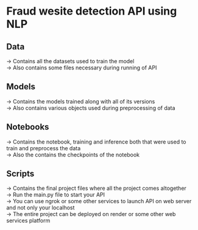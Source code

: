 # Fraud wesite detection API using NLP

## Data 
-> Contains all the datasets used to train the model<br>
-> Also contains some files necessary during running of API

## Models
-> Contains the models trained along with all of its versions<br>
-> Also contains various objects used during preprocessing of data

## Notebooks
-> Contains the notebook, training and inference both that were used to train and preprocess the data<br>
-> Also the contains the checkpoints of the notebook

## Scripts
-> Contains the final project files where all the project comes altogether<br>
-> Run the main.py file to start your API<br>
-> You can use ngrok or some other services to launch API on web server and not only your localhost<br>
-> The entire project can be deployed on render or some other web services platform
